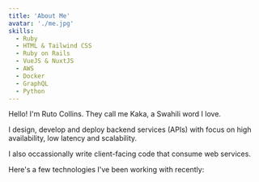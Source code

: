 ```yaml
---
title: 'About Me'
avatar: './me.jpg'
skills:
  - Ruby
  - HTML & Tailwind CSS
  - Ruby on Rails
  - VueJS & NuxtJS
  - AWS
  - Docker
  - GraphQL
  - Python
---
```


Hello! I'm Ruto Collins. They call me Kaka, a Swahili word I love.

I design, develop and deploy backend services (APIs) with focus on high availability, low latency and scalability.

I also occassionally write client-facing code that consume web services.

Here's a few technologies I've been working with recently:
